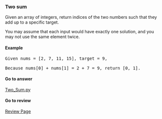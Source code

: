### Two sum

Given an array of integers, return indices of the two numbers such that they add up to a specific target.

You may assume that each input would have exactly one solution, and you may not use the same element twice.

#### Example

<pre>
Given nums = [2, 7, 11, 15], target = 9,

Because nums[0] + nums[1] = 2 + 7 = 9, return [0, 1].
</pre>

####  Go to answer

[Two_Sum.py](https://github.com/Kelv1nYu/LeetCode_Practices/blob/master/Code/Two_Sum.py)

#### Go to review

[Review Page](https://github.com/Kelv1nYu/LeetCode_Practices/blob/master/Review/Two_Sum.md)